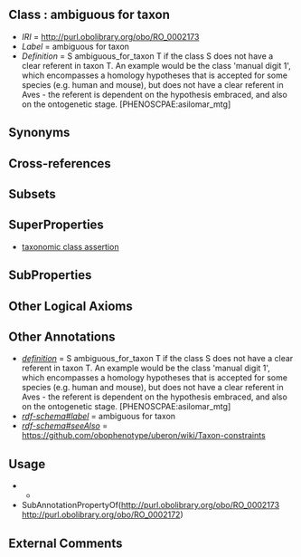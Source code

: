 
## Class : ambiguous for taxon

 * *IRI* = http://purl.obolibrary.org/obo/RO_0002173
 * *Label* = ambiguous for taxon
 * *Definition* = S ambiguous_for_taxon T if the class S does not have a clear referent in taxon T. An example would be the class 'manual digit 1', which encompasses a homology hypotheses that is accepted for some species (e.g. human and mouse), but does not have a clear referent in Aves - the referent is dependent on the hypothesis embraced, and also on the ontogenetic stage.  [PHENOSCPAE:asilomar_mtg]

## Synonyms


## Cross-references


## Subsets


## SuperProperties

 * [taxonomic class assertion](../../RO/72/RO_0002172.md)

## SubProperties


## Other Logical Axioms


## Other Annotations

 * *[definition](../../IAO/15/IAO_0000115.md)* = S ambiguous_for_taxon T if the class S does not have a clear referent in taxon T. An example would be the class 'manual digit 1', which encompasses a homology hypotheses that is accepted for some species (e.g. human and mouse), but does not have a clear referent in Aves - the referent is dependent on the hypothesis embraced, and also on the ontogenetic stage.  [PHENOSCPAE:asilomar_mtg]
 * *[rdf-schema#label](../../el/rdf-schema#label.md)* = ambiguous for taxon
 * *[rdf-schema#seeAlso](../../so/rdf-schema#seeAlso.md)* = https://github.com/obophenotype/uberon/wiki/Taxon-constraints

## Usage

 * -
 * SubAnnotationPropertyOf(<http://purl.obolibrary.org/obo/RO_0002173> <http://purl.obolibrary.org/obo/RO_0002172>)

## External Comments

